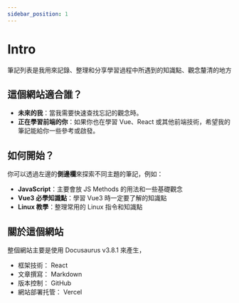 ```yaml
---
sidebar_position: 1
---
```


# Intro

筆記列表是我用來記錄、整理和分享學習過程中所遇到的知識點、觀念釐清的地方

## 這個網站適合誰？

- **未來的我**：當我需要快速查找忘記的觀念時。
- **正在學習前端的你**：如果你也在學習 Vue、React 或其他前端技術，希望我的筆記能給你一些參考或啟發。

## 如何開始？

你可以透過左邊的**側邊欄**來探索不同主題的筆記，例如：

- **JavaScript**：主要會放 JS Methods 的用法和一些基礎觀念
- **Vue3 必學知識點**：學習 Vue3 時一定要了解的知識點
- **Linux 教學**：整理常用的 Linux 指令和知識點

## 關於這個網站

整個網站主要是使用 Docusaurus v3.8.1 來產生，

- 框架技術： React
- 文章撰寫： Markdown
- 版本控制： GitHub
- 網站部署托管： Vercel

